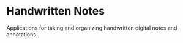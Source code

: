 # Handwritten Notes

Applications for taking and organizing handwritten digital notes and annotations.
